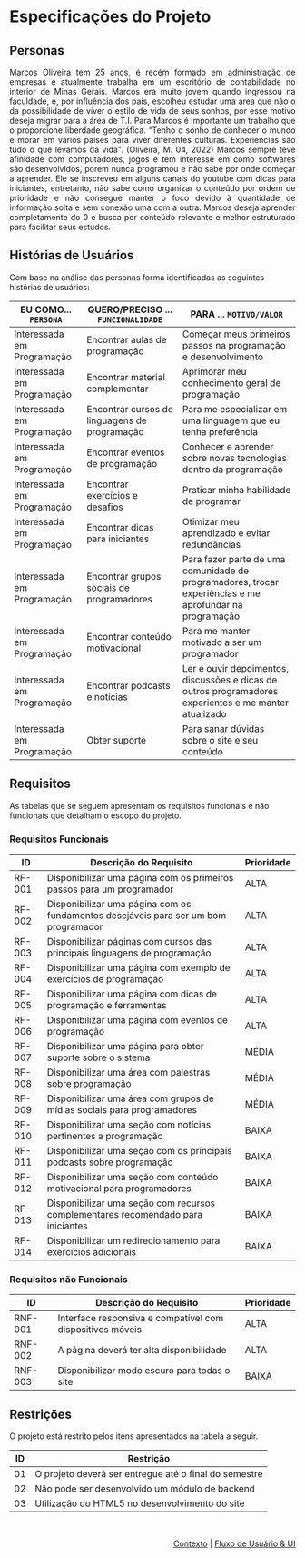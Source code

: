 # Especificações do Projeto

## Personas

<div align="justify">

Marcos Oliveira tem 25 anos, é recém formado em administração de empresas e atualmente trabalha em um escritório de contabilidade no interior de Minas Gerais. Marcos era muito jovem quando ingressou na faculdade, e, por influência dos pais, escolheu estudar uma área que não o da possibilidade de viver o estilo de vida de seus sonhos, por esse motivo deseja migrar para a área de T.I. Para Marcos é importante um trabalho que o proporcione liberdade geográfica. “Tenho o sonho de conhecer o mundo e morar em vários países para viver diferentes culturas. Experiencias são tudo o que levamos da vida". (Oliveira, M. 04, 2022) Marcos sempre teve afinidade com computadores, jogos e tem interesse em como softwares são desenvolvidos, porem nunca programou e não sabe por onde começar a aprender. Ele se inscreveu em alguns canais do youtube com dicas para iniciantes, entretanto, não sabe como organizar o conteúdo por ordem de prioridade e não consegue manter o foco devido à quantidade de informação solta e sem conexão uma com a outra. Marcos deseja aprender completamente do 0 e busca por conteúdo relevante e melhor estruturado para facilitar seus estudos.

</div>

## Histórias de Usuários

Com base na análise das personas forma identificadas as seguintes histórias de usuários:

|EU COMO... `PERSONA`| QUERO/PRECISO ... `FUNCIONALIDADE` |PARA ... `MOTIVO/VALOR`                 |
|--------------------|------------------------------------|----------------------------------------|
|Interessada em Programação|Encontrar aulas de programação|Começar meus primeiros passos na programação e desenvolvimento|
|Interessada em Programação|Encontrar material complementar|Aprimorar meu conhecimento geral de programação|
|Interessada em Programação|Encontrar cursos de linguagens de programação|Para me especializar em uma linguagem que eu tenha preferência|
|Interessada em Programação|Encontrar eventos de programação|Conhecer e aprender sobre novas tecnologias dentro da programação|
|Interessada em Programação|Encontrar exercícios e desafios|Praticar minha habilidade de programar|
|Interessada em Programação|Encontrar dicas para iniciantes|Otimizar meu aprendizado e evitar redundâncias|
|Interessada em Programação|Encontrar grupos sociais de programadores|Para fazer parte de uma comunidade de programadores, trocar experiências e me aprofundar na programação|
|Interessada em Programação|Encontrar conteúdo motivacional|Para me manter motivado a ser um programador|
|Interessada em Programação|Encontrar podcasts e notícias|Ler e ouvir depoimentos, discussões e dicas de outros programadores experientes e me manter atualizado|
|Interessada em Programação|Obter suporte|Para sanar dúvidas sobre o site e seu conteúdo|


## Requisitos

As tabelas que se seguem apresentam os requisitos funcionais e não funcionais que detalham o escopo do projeto.

### Requisitos Funcionais

|ID    | Descrição do Requisito  | Prioridade |
|------|-----------------------------------------|----|
|RF-001| Disponibilizar uma página com os primeiros passos para um programador| ALTA |
|RF-002| Disponibilizar uma página com os fundamentos desejáveis para ser um bom programador| ALTA |
|RF-003| Disponibilizar páginas com cursos das principais linguagens de programação| ALTA |
|RF-004| Disponibilizar uma página com exemplo de exercícios de programação| ALTA |
|RF-005| Disponibilizar uma página com dicas de programação e ferramentas| ALTA |
|RF-006| Disponibilizar uma página com eventos de programação| ALTA |
|RF-007| Disponibilizar uma página para obter suporte sobre o sistema| MÉDIA |
|RF-008| Disponibilizar uma área com palestras sobre programação| MÉDIA |
|RF-009| Disponibilizar uma área com grupos de mídias sociais para programadores| MÉDIA |
|RF-010| Disponibilizar uma seção com notícias pertinentes a programação| BAIXA |
|RF-011| Disponibilizar uma seção com os principais podcasts sobre programação| BAIXA |
|RF-012| Disponibilizar uma seção com conteúdo motivacional para programadores| BAIXA |
|RF-013| Disponibilizar uma seção com recursos complementares recomendado para iniciantes| BAIXA |
|RF-014| Disponibilizar um redirecionamento para exercícios adicionais| BAIXA |


### Requisitos não Funcionais

|ID     | Descrição do Requisito  |Prioridade |
|-------|-------------------------|----|
|RNF-001| Interface responsiva e compatível com dispositivos móveis | ALTA |
|RNF-002| A página deverá ter alta disponibilidade | ALTA |
|RNF-003| Disponibilizar modo escuro para todas o site | BAIXA |


## Restrições

O projeto está restrito pelos itens apresentados na tabela a seguir.

|ID| Restrição                                             |
|--|-------------------------------------------------------|
|01| O projeto deverá ser entregue até o final do semestre |
|02| Não pode ser desenvolvido um módulo de backend        |
|03| Utilização do HTML5 no desenvolvimento do site        |


<br>

<p align="right"><a href="./context.md">Contexto</a> | <a href="./interface.md">Fluxo de Usuário & UI</a></p>
